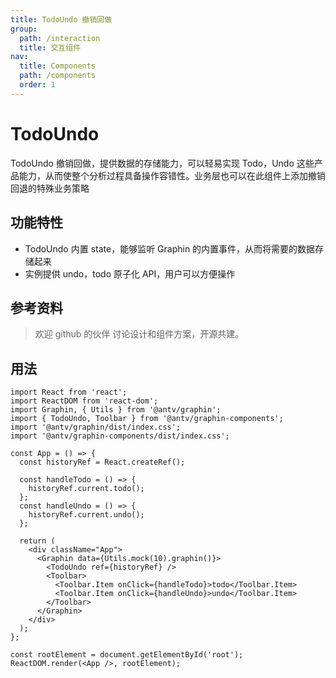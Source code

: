 ```yaml
---
title: TodoUndo 撤销回做
group:
  path: /interaction
  title: 交互组件
nav:
  title: Components
  path: /components
  order: 1
---
```


# TodoUndo

TodoUndo 撤销回做，提供数据的存储能力，可以轻易实现 Todo，Undo 这些产品能力，从而使整个分析过程具备操作容错性。业务层也可以在此组件上添加撤销回退的特殊业务策略

## 功能特性

- TodoUndo 内置 state，能够监听 Graphin 的内置事件，从而将需要的数据存储起来
- 实例提供 undo，todo 原子化 API，用户可以方便操作

## 参考资料

> 欢迎 github 的伙伴 讨论设计和组件方案，开源共建。

## 用法

```tsx | pure
import React from 'react';
import ReactDOM from 'react-dom';
import Graphin, { Utils } from '@antv/graphin';
import { TodoUndo, Toolbar } from '@antv/graphin-components';
import '@antv/graphin/dist/index.css';
import '@antv/graphin-components/dist/index.css';

const App = () => {
  const historyRef = React.createRef();

  const handleTodo = () => {
    historyRef.current.todo();
  };
  const handleUndo = () => {
    historyRef.current.undo();
  };

  return (
    <div className="App">
      <Graphin data={Utils.mock(10).graphin()}>
        <TodoUndo ref={historyRef} />
        <Toolbar>
          <Toolbar.Item onClick={handleTodo}>todo</Toolbar.Item>
          <Toolbar.Item onClick={handleUndo}>undo</Toolbar.Item>
        </Toolbar>
      </Graphin>
    </div>
  );
};

const rootElement = document.getElementById('root');
ReactDOM.render(<App />, rootElement);
```
